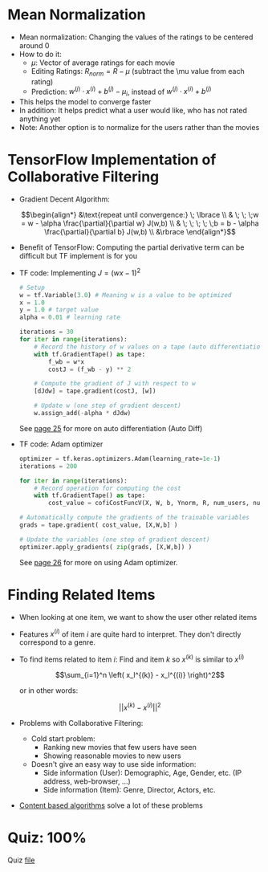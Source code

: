 # Mean Normalization
* Mean normalization: Changing the values of the ratings to be centered around 0
* How to do it:
    * $\mu$: Vector of average ratings for each movie
    * Editing Ratings: $R_{norm} = R - \mu$ (subtract the \mu value from each rating)
    * Prediction: $w^{(j)} \cdot x^{(i)} + b^{(j)} - \mu_i$, instead of $w^{(j)} \cdot x^{(i)} + b^{(j)}$
* This helps the model to converge faster
* In addition: It helps predict what a user would like, who has not rated anything yet
* Note: Another option is to normalize for the users rather than the movies

# TensorFlow Implementation of Collaborative Filtering
* Gradient Decent Algorithm:

    $$\begin{align*}
    &\text{repeat until convergence:} \; \lbrace \\
    & \; \; \;w = w - \alpha \frac{\partial}{\partial w} J(w,b) \\
    & \; \; \; \; \;b = b - \alpha \frac{\partial}{\partial b} J(w,b) \\
    &\rbrace
    \end{align*}$$
* Benefit of TensorFlow: Computing the partial derivative term can be difficult but TF implement is for you
* TF code: Implementing $J = (wx - 1)^2$
    ```python
    # Setup
    w = tf.Variable(3.0) # Meaning w is a value to be optimized
    x = 1.0
    y = 1.0 # target value
    alpha = 0.01 # learning rate

    iterations = 30
    for iter in range(iterations):
        # Record the history of w values on a tape (auto differentiation)
        with tf.GradientTape() as tape:
            f_wb = w*x
            costJ = (f_wb - y) ** 2

        # Compute the gradient of J with respect to w
        [dJdw] = tape.gradient(costJ, [w])

        # Update w (one step of gradient descent)
        w.assign_add(-alpha * dJdw)
    ```

    See [page 25](Lecture.pdf) for more on auto differentiation (Auto Diff)
* TF code: Adam optimizer
    ```python
    optimizer = tf.keras.optimizers.Adam(learning_rate=1e-1)
    iterations = 200

    for iter in range(iterations):
        # Record operation for computing the cost
        with tf.GradientTape() as tape:
            cost_value = cofiCostFuncV(X, W, b, Ynorm, R, num_users, num_movies, lambda)

    # Automatically compute the gradients of the trainable variables
    grads = tape.gradient( cost_value, [X,W,b] )

    # Update the variables (one step of gradient descent)
    optimizer.apply_gradients( zip(grads, [X,W,b]) )
    ```

    See [page 26](Lecture.pdf) for more on using Adam optimizer.

# Finding Related Items
* When looking at one item, we want to show the user other related items
* Features $x^{(i)}$ of item $i$ are quite hard to interpret. They don't directly correspond to a genre.
* To find items related to item $i$: Find and item $k$ so $x^{(k)}$ is similar to $x^{(i)}$

    $$\sum_{i=1}^n \left( x_l^{(k)} - x_l^{(i)} \right)^2$$

    or in other words:

    $${||x^{(k)} - x^{(i)}||}^2$$
* Problems with Collaborative Filtering:
    * Cold start problem:
        * Ranking new movies that few users have seen
        * Showing reasonable movies to new users
    * Doesn't give an easy way to use side information:
        * Side information (User): Demographic, Age, Gender, etc. (IP address, web-browser, ...)
        * Side information (Item): Genre, Director, Actors, etc.
* [Content based algorithms](3-ContentBasedFiltering.md) solve a lot of these problems

# Quiz: 100%
Quiz [file](Quizzes.md#recommender-systems-implementation-detail)